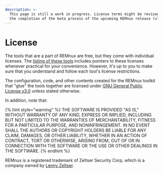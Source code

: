 ```yaml
---
description: >-
  This page is still a work in progress. License terms might be revised before
  the completion of the beta process of the upcoming REMnux release (v7).
---
```


# License

The tools that are a part of REMnux are free, but they come with individual licenses. The [listing of these tools](discover-the-tools/details-coming-soon.md) includes pointers to these licenses whenever practical for your convenience. However, it's up to you to make sure that you understand and follow each tool's license restrictions.

The configuration, code, and other contents created for the REMnux toolkit that "glue" the tools together are licensed under [GNU General Public License v3.0](https://www.gnu.org/licenses/gpl-3.0.en.html) unless stated otherwise.

In addition, note that:

{% hint style="warning" %}
THE SOFTWARE IS PROVIDED "AS IS," WITHOUT WARRANTY OF ANY KIND, EXPRESS OR IMPLIED, INCLUDING BUT NOT LIMITED TO THE WARRANTIES OF MERCHANTABILITY, FITNESS FOR A PARTICULAR PURPOSE, AND NONINFRINGEMENT. IN NO EVENT SHALL THE AUTHORS OR COPYRIGHT HOLDERS BE LIABLE FOR ANY CLAIM, DAMAGES, OR OTHER LIABILITY, WHETHER IN AN ACTION OF CONTRACT, TORT OR OTHERWISE, ARISING FROM, OUT OF OR IN CONNECTION WITH THE SOFTWARE OR THE USE OR OTHER DEALINGS IN THE SOFTWARE.
{% endhint %}

REMnux is a registered trademark of Zeltser Security Corp, which is a company owned by [Lenny Zeltser](https://zeltser.com/).



